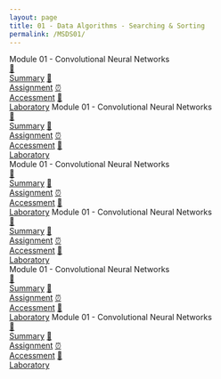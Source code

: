 ```yaml
---
layout: page
title: 01 - Data Algorithms - Searching & Sorting
permalink: /MSDS01/
---
```


<div>
  <span class="btn spec1"><span class="btn spec2">Module 01 - Convolutional Neural Networks</span>
  <br>
  <a href="/02-MSDS-Courses/MSDS01/M1/" class="btn icon1">📝<br>Summary</a>
  <a href="/02-MSDS-Courses/MSDS01/M1/" class="btn icon2">📖<br>Assignment</a>
  <a href="/02-MSDS-Courses/MSDS01/M1/" class="btn icon3">⏰<br>Accessment</a>
  <a href="/02-MSDS-Courses/MSDS01/M1/" class="btn icon4">📂<br>Laboratory</a>
  </span>
  <span class="btn spec1"><span class="btn spec2">Module 01 - Convolutional Neural Networks</span>
  <br>
  <a href="/02-MSDS-Courses/MSDS01/M1/" class="btn icon1">📝<br>Summary</a>
  <a href="/02-MSDS-Courses/MSDS01/M1/" class="btn icon2">📖<br>Assignment</a>
  <a href="/02-MSDS-Courses/MSDS01/M1/" class="btn icon3">⏰<br>Accessment</a>
  <a href="/02-MSDS-Courses/MSDS01/M1/" class="btn icon4">📂<br>Laboratory</a>
  </span>
</div>

<div>
  <span class="btn spec1"><span class="btn spec2">Module 01 - Convolutional Neural Networks</span>
  <br>
  <a href="/02-MSDS-Courses/MSDS01/M1/" class="btn icon1">📝<br>Summary</a>
  <a href="/02-MSDS-Courses/MSDS01/M1/" class="btn icon2">📖<br>Assignment</a>
  <a href="/02-MSDS-Courses/MSDS01/M1/" class="btn icon3">⏰<br>Accessment</a>
  <a href="/02-MSDS-Courses/MSDS01/M1/" class="btn icon4">📂<br>Laboratory</a>
  </span>
  <span class="btn spec1"><span class="btn spec2">Module 01 - Convolutional Neural Networks</span>
  <br>
  <a href="/02-MSDS-Courses/MSDS01/M1/" class="btn icon1">📝<br>Summary</a>
  <a href="/02-MSDS-Courses/MSDS01/M1/" class="btn icon2">📖<br>Assignment</a>
  <a href="/02-MSDS-Courses/MSDS01/M1/" class="btn icon3">⏰<br>Accessment</a>
  <a href="/02-MSDS-Courses/MSDS01/M1/" class="btn icon4">📂<br>Laboratory</a>
  </span>
</div>

<div>
  <span class="btn spec1"><span class="btn spec2">Module 01 - Convolutional Neural Networks</span>
  <br>
  <a href="/02-MSDS-Courses/MSDS01/M1/" class="btn icon1">📝<br>Summary</a>
  <a href="/02-MSDS-Courses/MSDS01/M1/" class="btn icon2">📖<br>Assignment</a>
  <a href="/02-MSDS-Courses/MSDS01/M1/" class="btn icon3">⏰<br>Accessment</a>
  <a href="/02-MSDS-Courses/MSDS01/M1/" class="btn icon4">📂<br>Laboratory</a>
  </span>
  <span class="btn spec1"><span class="btn spec2">Module 01 - Convolutional Neural Networks</span>
  <br>
  <a href="/02-MSDS-Courses/MSDS01/M1/" class="btn icon1">📝<br>Summary</a>
  <a href="/02-MSDS-Courses/MSDS01/M1/" class="btn icon2">📖<br>Assignment</a>
  <a href="/02-MSDS-Courses/MSDS01/M1/" class="btn icon3">⏰<br>Accessment</a>
  <a href="/02-MSDS-Courses/MSDS01/M1/" class="btn icon4">📂<br>Laboratory</a>
  </span>
</div>